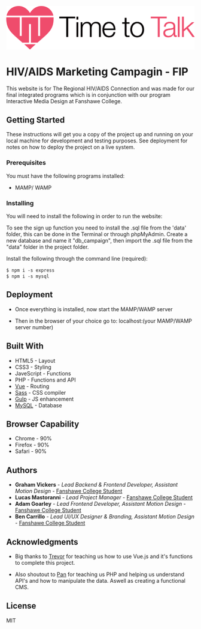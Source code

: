 ![](public/images/tt_logo_pink.svg)

# HIV/AIDS Marketing Campagin - FIP

This website is for The Regional HIV/AIDS Connection and was made for our final integrated programs which is in conjunction with our program Interactive Media Design at Fanshawe College. 

## Getting Started

These instructions will get you a copy of the project up and running on your local machine for development and testing purposes. See deployment for notes on how to deploy the project on a live system.

### Prerequisites

You must have the following programs installed: 

* MAMP/ WAMP

### Installing

You will need to install the following in order to run the website:

To see the sign up function you need to install the .sql file from the 'data' folder, this can be done in the Terminal or through phpMyAdmin. Create a new database and name it "db_campaign", then import the .sql file from the "data" folder in the project folder.

Install the following through the command line (required):

```
$ npm i -s express
$ npm i -s mysql
```

## Deployment

* Once everything is installed, now start the MAMP/WAMP server

* Then in the browser of your choice go to: localhost:(your MAMP/WAMP server number)

## Built With

* HTML5 - Layout
* CSS3 - Styling
* JaveScript - Functions
* PHP - Functions and API
* [Vue](https://vuejs.org/v2/guide/installation.html) - Routing
* [Sass](https://sass-lang.com/) - CSS compiler
* [Gulp](https://gulpjs.com/) - JS enhancement
* [MySQL](https://www.mysql.com/) - Database

## Browser Capability 

* Chrome - 90%
* Firefox - 90%
* Safari - 90%


## Authors

* **Graham Vickers** - *Lead Backend & Frontend Developer, Assistant Motion Design* - [Fanshawe College Student](https://github.com/grahamvickers)
* **Lucas Mastoranni** - *Lead Project Manager* - [Fanshawe College Student](https://github.com/lmastroianni)
* **Adam Goarley** - *Lead Frontend Developer, Assistant Motion Design* - [Fanshawe College Student](https://github.com/adamgoarley)
* **Ben Carrillo** - *Lead UI/UX Designer & Branding, Assistant Motion Design* - [Fanshawe College Student](https://github.com/carrillobenjamin)

## Acknowledgments

* Big thanks to [Trevor](https://github.com/Trevor-FanshaweC) for teaching us how to use Vue.js and it's functions to complete this project.

* Also shoutout to [Pan](https://github.com/spiderPan) for teaching us PHP and helping us understand API's and how to manipulate the data. Aswell as creating a functional CMS.

## License

MIT

